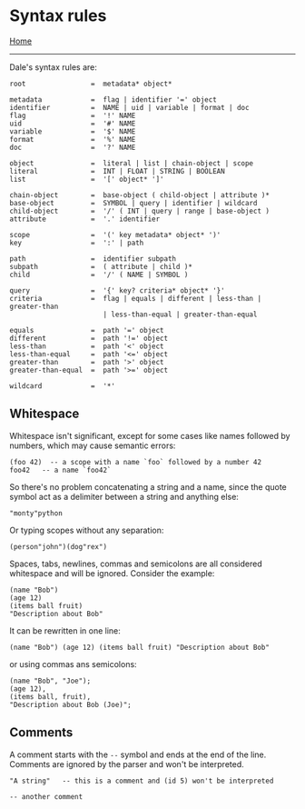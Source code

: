  # Syntax rules

[Home](../README.md)

---

Dale's syntax rules are:

```
root                =  metadata* object*

metadata            =  flag | identifier '=' object
identifier          =  NAME | uid | variable | format | doc
flag                =  '!' NAME
uid                 =  '#' NAME
variable            =  '$' NAME
format              =  '%' NAME
doc                 =  '?' NAME

object              =  literal | list | chain-object | scope
literal             =  INT | FLOAT | STRING | BOOLEAN
list                =  '[' object* ']'

chain-object        =  base-object ( child-object | attribute )*
base-object         =  SYMBOL | query | identifier | wildcard
child-object        =  '/' ( INT | query | range | base-object )
attribute           =  '.' identifier

scope               =  '(' key metadata* object* ')'
key                 =  ':' | path

path                =  identifier subpath
subpath             =  ( attribute | child )*
child               =  '/' ( NAME | SYMBOL )

query               =  '{' key? criteria* object* '}'
criteria            =  flag | equals | different | less-than | greater-than
                       | less-than-equal | greater-than-equal

equals              =  path '=' object
different           =  path '!=' object
less-than           =  path '<' object
less-than-equal     =  path '<=' object
greater-than        =  path '>' object
greater-than-equal  =  path '>=' object

wildcard            =  '*'
```

## Whitespace

Whitespace isn't significant, except for some cases like names followed by numbers, which may cause semantic errors:

```
(foo 42)  -- a scope with a name `foo` followed by a number 42
foo42   -- a name `foo42`
```

So there's no problem concatenating a string and a name, since the quote symbol act as a delimiter between a string and anything else:

```
"monty"python
```

Or typing scopes without any separation:

```
(person"john")(dog"rex")
```

Spaces, tabs, newlines, commas and semicolons are all considered whitespace and will be ignored. Consider the example:

```
(name "Bob")
(age 12)
(items ball fruit)
"Description about Bob"
```

It can be rewritten in one line:

```
(name "Bob") (age 12) (items ball fruit) "Description about Bob"
```

or using commas ans semicolons:

```
(name "Bob", "Joe");
(age 12),
(items ball, fruit),
"Description about Bob (Joe)";
```


## Comments

A comment starts with the `--` symbol and ends at the end of the line. Comments are ignored by the parser and won't be interpreted.

```
"A string"   -- this is a comment and (id 5) won't be interpreted

-- another comment
```
